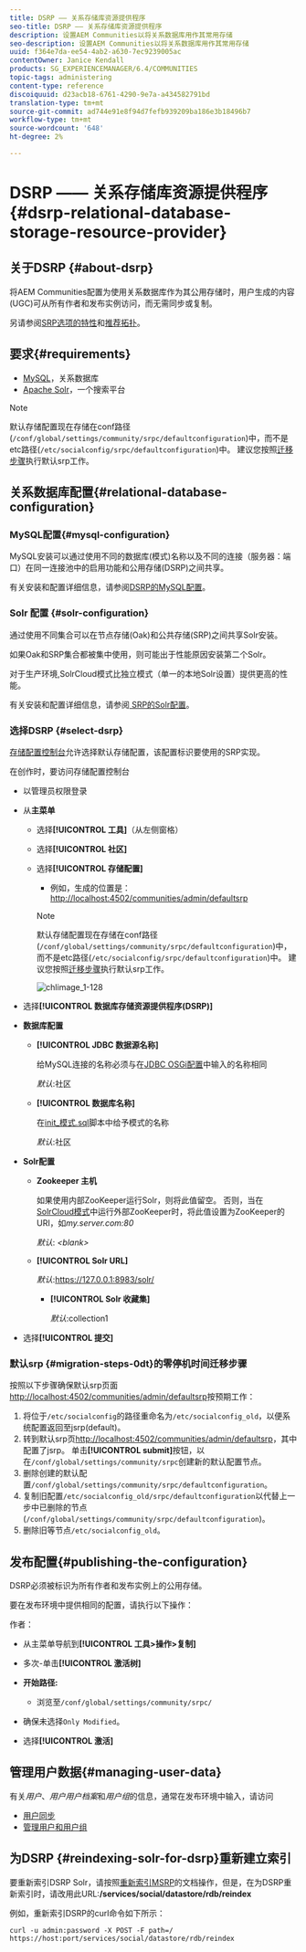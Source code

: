 ```yaml
---
title: DSRP —— 关系存储库资源提供程序
seo-title: DSRP —— 关系存储库资源提供程序
description: 设置AEM Communities以将关系数据库用作其常用存储
seo-description: 设置AEM Communities以将关系数据库用作其常用存储
uuid: f364e7da-ee54-4ab2-a630-7ec9239005ac
contentOwner: Janice Kendall
products: SG_EXPERIENCEMANAGER/6.4/COMMUNITIES
topic-tags: administering
content-type: reference
discoiquuid: d23acb18-6761-4290-9e7a-a434582791bd
translation-type: tm+mt
source-git-commit: ad744e91e8f94d7fefb939209ba186e3b18496b7
workflow-type: tm+mt
source-wordcount: '648'
ht-degree: 2%

---
```



# DSRP —— 关系存储库资源提供程序{#dsrp-relational-database-storage-resource-provider}

## 关于DSRP {#about-dsrp}

将AEM Communities配置为使用关系数据库作为其公用存储时，用户生成的内容(UGC)可从所有作者和发布实例访问，而无需同步或复制。

另请参阅[SRP选项的特性](working-with-srp.md#characteristics-of-srp-options)和[推荐拓扑](topologies.md)。

## 要求{#requirements}

* [MySQL](#mysql-configuration)，关系数据库
* [Apache Solr](#solr-configuration)，一个搜索平台

>[!NOTE]
>
>默认存储配置现在存储在conf路径(`/conf/global/settings/community/srpc/defaultconfiguration`)中，而不是etc路径(`/etc/socialconfig/srpc/defaultconfiguration`)中。 建议您按照[迁移步骤](#migration-steps-0dt)执行默认srp工作。


## 关系数据库配置{#relational-database-configuration}

### MySQL配置{#mysql-configuration}

MySQL安装可以通过使用不同的数据库(模式)名称以及不同的连接（服务器：端口）在同一连接池中的启用功能和公用存储(DSRP)之间共享。

有关安装和配置详细信息，请参阅[DSRP的MySQL配置](dsrp-mysql.md)。

### Solr 配置 {#solr-configuration}

通过使用不同集合可以在节点存储(Oak)和公共存储(SRP)之间共享Solr安装。

如果Oak和SRP集合都被集中使用，则可能出于性能原因安装第二个Solr。

对于生产环境,SolrCloud模式比独立模式（单一的本地Solr设置）提供更高的性能。

有关安装和配置详细信息，请参阅[ SRP的Solr配置](solr.md)。

### 选择DSRP {#select-dsrp}

[存储配置控制台](srp-config.md)允许选择默认存储配置，该配置标识要使用的SRP实现。

在创作时，要访问存储配置控制台

* 以管理员权限登录
* 从&#x200B;**主菜单**

   * 选择&#x200B;**[!UICONTROL 工具]**（从左侧窗格）
   * 选择&#x200B;**[!UICONTROL 社区]**
   * 选择&#x200B;**[!UICONTROL 存储配置]**

      * 例如，生成的位置是：[http://localhost:4502/communities/admin/defaultsrp](http://localhost:4502/communities/admin/defaultsrp)
      >[!NOTE]
      >
      >默认存储配置现在存储在conf路径(`/conf/global/settings/community/srpc/defaultconfiguration`)中，而不是etc路径(`/etc/socialconfig/srpc/defaultconfiguration`)中。 建议您按照[迁移步骤](#migration-steps-0dt)执行默认srp工作。

      ![chlimage_1-128](assets/chlimage_1-128.png)

* 选择&#x200B;**[!UICONTROL 数据库存储资源提供程序(DSRP)]**
* **数据库配置**

   * **[!UICONTROL JDBC 数据源名称]**

      给MySQL连接的名称必须与在[JDBC OSGi配置](dsrp-mysql.md#configurejdbcconnections)中输入的名称相同

      *默认*:社区

   * **[!UICONTROL 数据库名称]**

      在[init_模式.sql](dsrp-mysql.md#obtain-the-sql-script)脚本中给予模式的名称

      *默认*:社区

* **Solr配置**

   * **[](https://cwiki.apache.org/confluence/display/solr/Using+ZooKeeper+to+Manage+Configuration+Files)Zookeeper 主机**

      如果使用内部ZooKeeper运行Solr，则将此值留空。 否则，当在[SolrCloud模式](solr.md#solrcloud-mode)中运行外部ZooKeeper时，将此值设置为ZooKeeper的URI，如&#x200B;*my.server.com:80*

      *默认*:  *&lt;blank>*

   * **[!UICONTROL Solr URL]**

      *默认*:https://127.0.0.1:8983/solr/

      * **[!UICONTROL Solr 收藏集]**

         *默认*:collection1

* 选择&#x200B;**[!UICONTROL 提交]**

### 默认srp {#migration-steps-0dt}的零停机时间迁移步骤

按照以下步骤确保默认srp页面[http://localhost:4502/communities/admin/defaultsrp](http://localhost:4502/communities/admin/defaultsrp)按预期工作：

1. 将位于`/etc/socialconfig`的路径重命名为`/etc/socialconfig_old`，以便系统配置返回至jsrp(default)。
1. 转到默认srp页[http://localhost:4502/communities/admin/defaultsrp](http://localhost:4502/communities/admin/defaultsrp)，其中配置了jsrp。 单击&#x200B;**[!UICONTROL submit]**&#x200B;按钮，以在`/conf/global/settings/community/srpc`创建新的默认配置节点。
1. 删除创建的默认配置`/conf/global/settings/community/srpc/defaultconfiguration`。
1. 复制旧配置`/etc/socialconfig_old/srpc/defaultconfiguration`以代替上一步中已删除的节点(`/conf/global/settings/community/srpc/defaultconfiguration`)。
1. 删除旧等节点`/etc/socialconfig_old`。

## 发布配置{#publishing-the-configuration}

DSRP必须被标识为所有作者和发布实例上的公用存储。

要在发布环境中提供相同的配置，请执行以下操作：

作者：

* 从主菜单导航到&#x200B;**[!UICONTROL 工具>操作>复制]**
* 多次-单击&#x200B;**[!UICONTROL 激活树]**
* **开始路径:**

   * 浏览至`/conf/global/settings/community/srpc/`

* 确保未选择`Only Modified`。
* 选择&#x200B;**[!UICONTROL 激活]**

## 管理用户数据{#managing-user-data}

有关&#x200B;*用户*、*用户用户档案*&#x200B;和&#x200B;*用户组*&#x200B;的信息，通常在发布环境中输入，请访问

* [用户同步](sync.md)
* [管理用户和用户组](users.md)

## 为DSRP {#reindexing-solr-for-dsrp}重新建立索引

要重新索引DSRP Solr，请按照[重新索引MSRP](msrp.md#msrp-reindex-tool)的文档操作，但是，在为DSRP重新索引时，请改用此URL:**/services/social/datastore/rdb/reindex**

例如，重新索引DSRP的curl命令如下所示：

```shell
curl -u admin:password -X POST -F path=/ https://host:port/services/social/datastore/rdb/reindex
```
